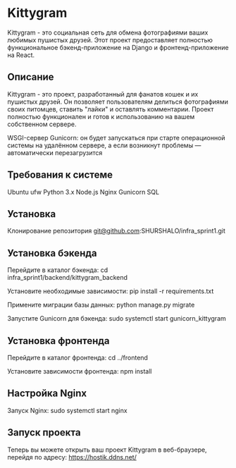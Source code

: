 # Kittygram
Kittygram - это социальная сеть для обмена фотографиями ваших любимых пушистых друзей. 
Этот проект предоставляет полностью функциональное бэкенд-приложение на Django и фронтенд-приложение на React.

## Описание
Kittygram - это проект, разработанный для фанатов кошек и их пушистых друзей. Он позволяет пользователям делиться фотографиями своих питомцев, 
ставить "лайки" и оставлять комментарии. Проект полностью функционален и готов к использованию на вашем собственном сервере.

WSGI-сервер Gunicorn: он будет запускаться при старте операционной системы на удалённом сервере, 
а если возникнут проблемы — автоматически перезагрузится


## Требования к системе
Ubuntu
ufw
Python 3.x
Node.js
Nginx
Gunicorn
SQL

## Установка

Клонирование репозитория
git@github.com:SHURSHALO/infra_sprint1.git

## Установка бэкенда

Перейдите в каталог бэкенда:
cd infra_sprint1/backend/kittygram_backend

Установите необходимые зависимости:
pip install -r requirements.txt

Примените миграции базы данных:
python manage.py migrate

Запустите Gunicorn для бэкенда:
sudo systemctl start gunicorn_kittygram

## Установка фронтенда

Перейдите в каталог фронтенда:
cd ../frontend

Установите зависимости фронтенда:
npm install

## Настройка Nginx

Запуск Nginx:
sudo systemctl start nginx

## Запуск проекта
Теперь вы можете открыть ваш проект Kittygram в веб-браузере, перейдя по адресу:
https://hostik.ddns.net/

